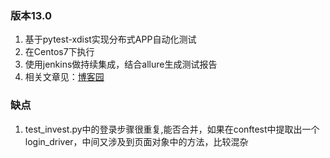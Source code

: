 ### 版本13.0
1. 基于pytest-xdist实现分布式APP自动化测试
2. 在Centos7下执行
3. 使用jenkins做持续集成，结合allure生成测试报告
4. 相关文章见：[博客园](https://www.cnblogs.com/my_captain/category/1752378.html)

### 缺点
1. test_invest.py中的登录步骤很重复,能否合并，如果在conftest中提取出一个login_driver，中间又涉及到页面对象中的方法，比较混杂


  